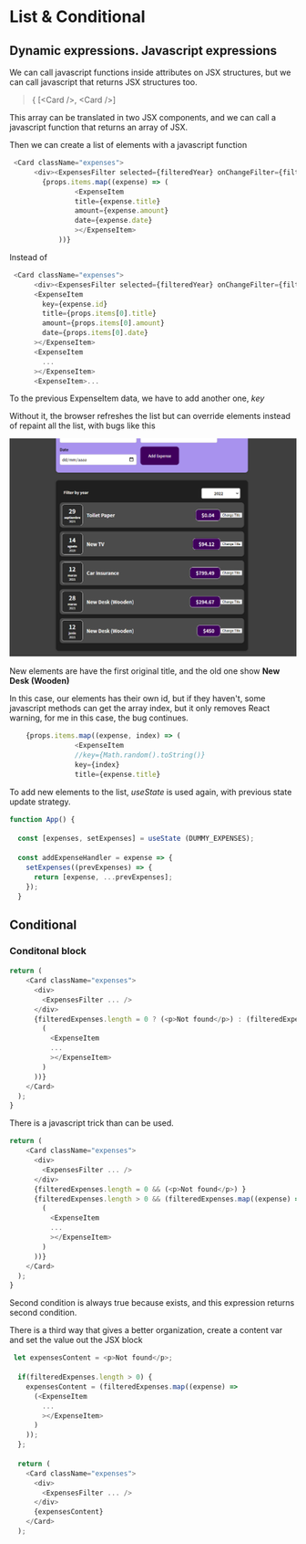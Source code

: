 # List & Conditional

## Dynamic expressions. Javascript expressions

We can call javascript functions inside attributes on JSX structures, but we can call javascript that returns JSX structures too.

> { [\<Card />, \<Card />]

This array can be translated in two JSX components, and we can call a javascript function that returns an array of JSX.

Then we can create a list of elements with a javascript function

```js
 <Card className="expenses">
      <div><ExpensesFilter selected={filteredYear} onChangeFilter={filterChangeHandler} /></div>
        {props.items.map((expense) => (
                <ExpenseItem
                title={expense.title}
                amount={expense.amount}
                date={expense.date}
                ></ExpenseItem>
            ))}
```

Instead of

```js
 <Card className="expenses">
      <div><ExpensesFilter selected={filteredYear} onChangeFilter={filterChangeHandler} /></div>
      <ExpenseItem
        key={expense.id}
        title={props.items[0].title}
        amount={props.items[0].amount}
        date={props.items[0].date}
      ></ExpenseItem>
      <ExpenseItem
        ...
      ></ExpenseItem>
      <ExpenseItem>...
```

To the previous ExpenseItem data, we have to add another one, _key_

Without it, the browser refreshes the list but can override elements instead of repaint all the list, with bugs like this

![images](images/s5-bug-list.PNG)

New elements are have the first original title, and the old one show __New Desk (Wooden)__

In this case, our elements has their own id, but if they haven't, some javascript methods can get the array index, but it only removes React warning, for me in this case, the bug continues.

```js
    {props.items.map((expense, index) => (
                <ExpenseItem
                //key={Math.random().toString()}
                key={index}
                title={expense.title}
```

To add new elements to the list, _useState_ is used again, with previous state update strategy.

```js
function App() {
 
  const [expenses, setExpenses] = useState (DUMMY_EXPENSES);

  const addExpenseHandler = expense => {
    setExpenses((prevExpenses) => {
      return [expense, ...prevExpenses];
    });
  }
```

## Conditional

### Conditonal block

```js
return (
    <Card className="expenses">
      <div>
        <ExpensesFilter ... />
      </div>
      {filteredExpenses.length = 0 ? (<p>Not found</p>) : (filteredExpenses.map((expense) =>
        (
          <ExpenseItem
          ...
          ></ExpenseItem>
        )
      ))}
    </Card>
  );
}
```

There is a javascript trick than can be used.

```js
return (
    <Card className="expenses">
      <div>
        <ExpensesFilter ... />
      </div>
      {filteredExpenses.length = 0 && (<p>Not found</p>) }
      {filteredExpenses.length > 0 && (filteredExpenses.map((expense) =>
        (
          <ExpenseItem
          ...
          ></ExpenseItem>
        )
      ))}
    </Card>
  );
}
```

Second condition is always true because exists, and this expression returns second condition.

There is a third way that gives a better organization, create a content var and set the value out the JSX block

```js
 let expensesContent = <p>Not found</p>;

  if(filteredExpenses.length > 0) { 
    expensesContent = (filteredExpenses.map((expense) =>
      (<ExpenseItem
        ...
        ></ExpenseItem>
      )
    ));
  };
  
  return (
    <Card className="expenses">
      <div>
        <ExpensesFilter ... />
      </div>
      {expensesContent}
    </Card>
  );
```
